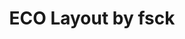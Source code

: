 ---
layout: layouts/keymapdb_entry.njk
OS: []
keymap_author: fsck
firmware: QMK
hasHomeRowMods: False
hasLetterOnThumb: False
hasVerticalCombos: False
thumb: https://i.imgur.com/Sb8n8B0.png
imageDate: idk
keyCount: 56
keyboard: ECO
languages: ['English']
layerCount: 2
title: "ECO Layout by fsck"
split: False
stagger: ortholinear
summary: 
keymap_url: https://github.com/fsck/qmk_firmware/tree/master/keyboards/eco/keymaps/fsck
writeup: https://github.com/fsck/qmk_firmware/tree/master/keyboards/eco/keymaps/fsck/readme.md
---